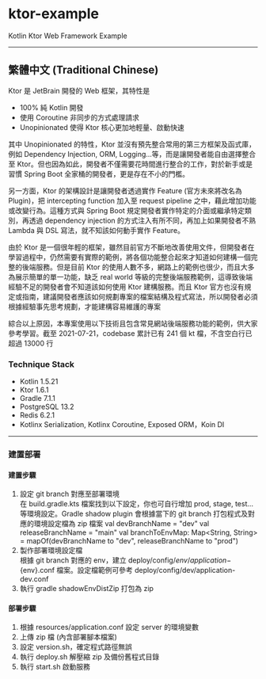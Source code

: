 # ktor-example
Kotlin Ktor Web Framework Example

------------
## 繁體中文 (Traditional Chinese)
Ktor 是 JetBrain 開發的 Web 框架，其特性是
- 100% 純 Kotlin 開發
- 使用 Coroutine 非同步的方式處理請求
- Unopinionated 使得 Ktor 核心更加地輕量、啟動快速

其中 Unopinionated 的特性，Ktor 並沒有預先整合常用的第三方框架及函式庫，例如 Dependency Injection, ORM, Logging...等，而是讓開發者能自由選擇整合至 Ktor。但也因為如此，開發者不僅需要花時間進行整合的工作，對於新手或是習慣 Spring Boot 全家桶的開發者，更是存在不小的門檻。

另一方面，Ktor 的架構設計是讓開發者透過實作 Feature (官方未來將改名為 Plugin)，把 intercepting function 加入至 request pipeline 之中，藉此增加功能或改變行為。這種方式與 Spring Boot 規定開發者實作特定的介面或繼承特定類別，再透過 dependency injection 的方式注入有所不同，再加上如果開發者不熟 Lambda 與 DSL 寫法，就不知該如何動手實作 Feature。

由於 Ktor 是一個很年輕的框架，雖然目前官方不斷地改善使用文件，但開發者在學習過程中，仍然需要有實際的範例，將各個功能整合起來才知道如何建構一個完整的後端服務。但是目前 Ktor 的使用人數不多，網路上的範例也很少，而且大多為展示簡單的單一功能，缺乏 real world 等級的完整後端服務範例，這導致後端經驗不足的開發者會不知道該如何使用 Ktor 建構服務。而且 Ktor 官方也沒有規定或指南，建議開發者應該如何規劃專案的檔案結構及程式寫法，所以開發者必須根據經驗事先思考規劃，才能建構容易維護的專案

綜合以上原因，本專案使用以下技術且包含常見網站後端服務功能的範例，供大家參考學習。截至 2021-07-21，codebase 累計已有 241 個 kt 檔，不含空白行已超過 13000 行

### Technique Stack
- Kotlin 1.5.21
- Ktor 1.6.1
- Gradle 7.1.1
- PostgreSQL 13.2
- Redis 6.2.1
- Kotlinx Serialization, Kotlinx Coroutine, Exposed ORM，Koin DI
------------
### 建置部署
#### 建置步驟
1. 設定 git branch 對應至部署環境  
在 build.gradle.kts 檔案找到以下設定，你也可自行增加 prod, stage, test…等環境設定。Gradle shadow plugin 會根據當下的 git branch 打包程式及對應的環境設定檔為 zip 檔案
        val devBranchName = "dev"
        val releaseBranchName = "main"
        val branchToEnvMap: Map<String, String> = mapOf(devBranchName to "dev", releaseBranchName to "prod")
2. 製作部署環境設定檔  
根據 git branch 對應的 env，建立 deploy/config/${env}/application-${env}.conf 檔案。設定檔範例可參考 deploy/config/dev/application-dev.conf
3. 執行 gradle shadowEnvDistZip 打包為 zip

#### 部署步驟
1. 根據 resources/application.conf 設定 server 的環境變數
2. 上傳 zip 檔 (內含部署腳本檔案)
3. 設定 version.sh，確定程式路徑無誤 
4. 執行 deploy.sh 解壓縮 zip 及備份舊程式目錄
5. 執行 start.sh 啟動服務
